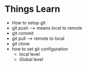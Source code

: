 # Things Learn

- How to setup git
- git push --> means local to remote
- git commit
- git pull --> remote to local
- git clone
- how to set git configuration
  - local level
  - Global level
